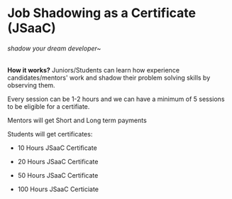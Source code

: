 # Job Shadowing as a Certificate (JSaaC)
###### shadow your dream developer~


**How it works?** 
Juniors/Students can learn how experience candidates/mentors' work and shadow their problem solving skills by observing them.

Every session can be 1-2 hours and we can have a minimum of 5 sessions to be eligible for a certifiate.

Mentors will get Short and Long term payments

Students will get certificates:

- 10 Hours JSaaC Certificate

- 20 Hours JSaaC Certificate

- 50 Hours JSaaC Certificate

- 100 Hours JSaaC Certiciate